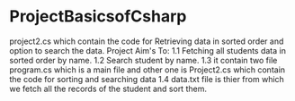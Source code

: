 # ProjectBasicsofCsharp
project2.cs which contain the code for Retrieving  data in sorted order and option to search the data.
Project Aim's To:
1.1 Fetching all students data in sorted order by name.
1.2 Search student by name.
1.3 it contain two file program.cs which is a main file and other one is Project2.cs which contain the code for sorting and searching data
1.4 data.txt file is thier from which we fetch all the records of the student and sort them.
